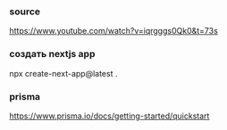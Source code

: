 ### source
https://www.youtube.com/watch?v=iqrgggs0Qk0&t=73s

### создать nextjs app
npx create-next-app@latest .

### prisma
https://www.prisma.io/docs/getting-started/quickstart
